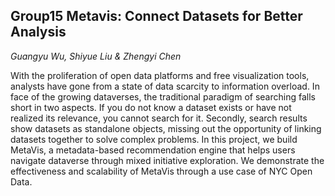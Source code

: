 ## Group15 Metavis: Connect Datasets for Better Analysis

_Guangyu Wu, Shiyue Liu & Zhengyi Chen_

With the proliferation of open data platforms and free visualization tools, analysts have gone from a state of data scarcity to information overload. In face of the growing dataverses, the traditional paradigm of searching falls short in two aspects. If you do not know a dataset exists or have not realized its relevance, you cannot search for it. Secondly, search results show datasets as standalone objects, missing out the opportunity of linking datasets together to solve complex problems. In this project, we build MetaVis, a metadata-based recommendation engine that helps users navigate dataverse through mixed initiative exploration. We demonstrate the effectiveness and scalability of MetaVis through a use case of NYC Open Data.
